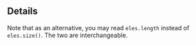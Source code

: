 ## Details

<span class="important-indicator"></span> Note that as an alternative, you may read `eles.length` instead of `eles.size()`.  The two are interchangeable.